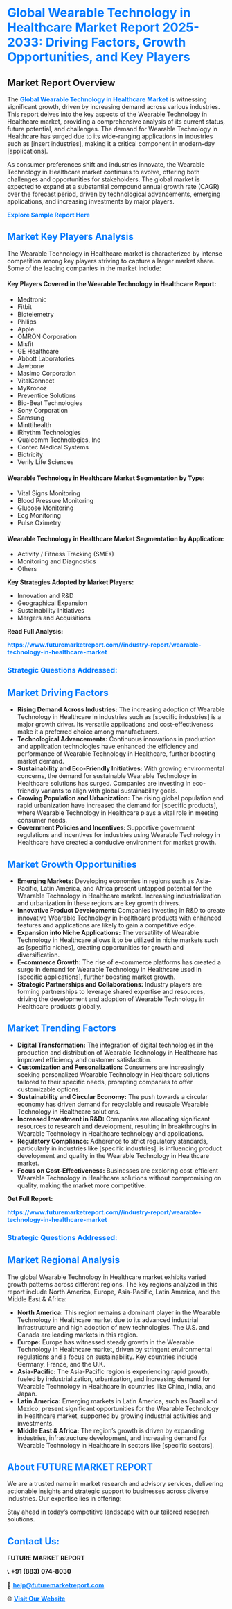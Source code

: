 <h1 style="color: #007BFF;">Global Wearable Technology in Healthcare Market Report 2025-2033: Driving Factors, Growth Opportunities, and Key Players</h1>

<section id="overview">
<h2>Market Report Overview</h2>
<p>The <a href="https://www.futuremarketreport.com//industry-report/wearable-technology-in-healthcare-market" style="color: #007BFF; text-decoration: none;"><strong>Global Wearable Technology in Healthcare Market</strong></a> is witnessing significant growth, driven by increasing demand across various industries. This report delves into the key aspects of the Wearable Technology in Healthcare market, providing a comprehensive analysis of its current status, future potential, and challenges. The demand for Wearable Technology in Healthcare has surged due to its wide-ranging applications in industries such as [insert industries], making it a critical component in modern-day [applications].</p>
<p>As consumer preferences shift and industries innovate, the Wearable Technology in Healthcare market continues to evolve, offering both challenges and opportunities for stakeholders. The global market is expected to expand at a substantial compound annual growth rate (CAGR) over the forecast period, driven by technological advancements, emerging applications, and increasing investments by major players.</p>
</section>

<section id="overview">
<p><a href="https://www.futuremarketreport.com//request-sample/reportId=78973" style="color: #007BFF; text-decoration: none;"><strong>Explore Sample Report Here</strong></a></p>
</section>

<section id="key-players">
<h2 style="color: #007BFF;">Market Key Players Analysis</h2>
<p>The Wearable Technology in Healthcare market is characterized by intense competition among key players striving to capture a larger market share. Some of the leading companies in the market include:</p>
<h4>Key Players Covered in the Wearable Technology in Healthcare Report:</h4>
<ul><li>Medtronic</li><li>Fitbit</li><li>Biotelemetry</li><li>Philips</li><li>Apple</li><li>OMRON Corporation</li><li>Misfit</li><li>GE Healthcare</li><li>Abbott Laboratories</li><li>Jawbone</li><li>Masimo Corporation</li><li>VitalConnect</li><li>MyKronoz</li><li>Preventice Solutions</li><li>Bio-Beat Technologies</li><li>Sony Corporation</li><li>Samsung</li><li>Minttihealth</li><li>iRhythm Technologies</li><li>Qualcomm Technologies, Inc</li><li>Contec Medical Systems</li><li>Biotricity</li><li>Verily Life Sciences</li></ul>
<h4>Wearable Technology in Healthcare Market Segmentation by Type:</h4>
<ul><li>Vital Signs Monitoring</li><li>Blood Pressure Monitoring</li><li>Glucose Monitoring</li><li>Ecg Monitoring</li><li>Pulse Oximetry</li></ul>

<h4>Wearable Technology in Healthcare Market Segmentation by Application:</h4>
<ul><li>Activity / Fitness Tracking (SMEs)</li><li>Monitoring and Diagnostics</li><li>Others</li></ul>
<p><strong>Key Strategies Adopted by Market Players:</strong></p>
<ul>
<li>Innovation and R&D</li>
<li>Geographical Expansion</li>
<li>Sustainability Initiatives</li>
<li>Mergers and Acquisitions</li>
</ul>
</section>

<section>
<p><strong>Read Full Analysis: </strong></p><a href="https://www.futuremarketreport.com//industry-report/wearable-technology-in-healthcare-market" style="color: #007BFF; text-decoration: none;"><strong>https://www.futuremarketreport.com//industry-report/wearable-technology-in-healthcare-market</strong></a>
<h3 style="color: #007BFF;">Strategic Questions Addressed:</h3>
</section>

<section id="driving-factors">
<h2 style="color: #007BFF;">Market Driving Factors</h2>
<ul>
<li><strong>Rising Demand Across Industries:</strong> The increasing adoption of Wearable Technology in Healthcare in industries such as [specific industries] is a major growth driver. Its versatile applications and cost-effectiveness make it a preferred choice among manufacturers.</li>
<li><strong>Technological Advancements:</strong> Continuous innovations in production and application technologies have enhanced the efficiency and performance of Wearable Technology in Healthcare, further boosting market demand.</li>
<li><strong>Sustainability and Eco-Friendly Initiatives:</strong> With growing environmental concerns, the demand for sustainable Wearable Technology in Healthcare solutions has surged. Companies are investing in eco-friendly variants to align with global sustainability goals.</li>
<li><strong>Growing Population and Urbanization:</strong> The rising global population and rapid urbanization have increased the demand for [specific products], where Wearable Technology in Healthcare plays a vital role in meeting consumer needs.</li>
<li><strong>Government Policies and Incentives:</strong> Supportive government regulations and incentives for industries using Wearable Technology in Healthcare have created a conducive environment for market growth.</li>
</ul>
</section>

<section id="growth-opportunities">
<h2 style="color: #007BFF;">Market Growth Opportunities</h2>
<ul>
<li><strong>Emerging Markets:</strong> Developing economies in regions such as Asia-Pacific, Latin America, and Africa present untapped potential for the Wearable Technology in Healthcare market. Increasing industrialization and urbanization in these regions are key growth drivers.</li>
<li><strong>Innovative Product Development:</strong> Companies investing in R&D to create innovative Wearable Technology in Healthcare products with enhanced features and applications are likely to gain a competitive edge.</li>
<li><strong>Expansion into Niche Applications:</strong> The versatility of Wearable Technology in Healthcare allows it to be utilized in niche markets such as [specific niches], creating opportunities for growth and diversification.</li>
<li><strong>E-commerce Growth:</strong> The rise of e-commerce platforms has created a surge in demand for Wearable Technology in Healthcare used in [specific applications], further boosting market growth.</li>
<li><strong>Strategic Partnerships and Collaborations:</strong> Industry players are forming partnerships to leverage shared expertise and resources, driving the development and adoption of Wearable Technology in Healthcare products globally.</li>
</ul>
</section>

<section id="trending-factors">
<h2 style="color: #007BFF;">Market Trending Factors</h2>
<ul>
<li><strong>Digital Transformation:</strong> The integration of digital technologies in the production and distribution of Wearable Technology in Healthcare has improved efficiency and customer satisfaction.</li>
<li><strong>Customization and Personalization:</strong> Consumers are increasingly seeking personalized Wearable Technology in Healthcare solutions tailored to their specific needs, prompting companies to offer customizable options.</li>
<li><strong>Sustainability and Circular Economy:</strong> The push towards a circular economy has driven demand for recyclable and reusable Wearable Technology in Healthcare solutions.</li>
<li><strong>Increased Investment in R&D:</strong> Companies are allocating significant resources to research and development, resulting in breakthroughs in Wearable Technology in Healthcare technology and applications.</li>
<li><strong>Regulatory Compliance:</strong> Adherence to strict regulatory standards, particularly in industries like [specific industries], is influencing product development and quality in the Wearable Technology in Healthcare market.</li>
<li><strong>Focus on Cost-Effectiveness:</strong> Businesses are exploring cost-efficient Wearable Technology in Healthcare solutions without compromising on quality, making the market more competitive.</li>
</ul>
</section>

<section>
<p><strong>Get Full Report: </strong></p><a href="https://www.futuremarketreport.com//industry-report/wearable-technology-in-healthcare-market" style="color: #007BFF; text-decoration: none;"><strong>https://www.futuremarketreport.com//industry-report/wearable-technology-in-healthcare-market</strong></a>
<h3 style="color: #007BFF;">Strategic Questions Addressed:</h3>
</section>


<section id="regional-analysis">
<h2 style="color: #007BFF;">Market Regional Analysis</h2>
<p>The global Wearable Technology in Healthcare market exhibits varied growth patterns across different regions. The key regions analyzed in this report include North America, Europe, Asia-Pacific, Latin America, and the Middle East & Africa:</p>
<ul>
<li><strong>North America:</strong> This region remains a dominant player in the Wearable Technology in Healthcare market due to its advanced industrial infrastructure and high adoption of new technologies. The U.S. and Canada are leading markets in this region.</li>
<li><strong>Europe:</strong> Europe has witnessed steady growth in the Wearable Technology in Healthcare market, driven by stringent environmental regulations and a focus on sustainability. Key countries include Germany, France, and the U.K.</li>
<li><strong>Asia-Pacific:</strong> The Asia-Pacific region is experiencing rapid growth, fueled by industrialization, urbanization, and increasing demand for Wearable Technology in Healthcare in countries like China, India, and Japan.</li>
<li><strong>Latin America:</strong> Emerging markets in Latin America, such as Brazil and Mexico, present significant opportunities for the Wearable Technology in Healthcare market, supported by growing industrial activities and investments.</li>
<li><strong>Middle East & Africa:</strong> The region’s growth is driven by expanding industries, infrastructure development, and increasing demand for Wearable Technology in Healthcare in sectors like [specific sectors].</li>
</ul>
</section>

<footer>
<h2 style="color: #007BFF;">About FUTURE MARKET REPORT</h2>
<p>We are a trusted name in market research and advisory services, delivering actionable insights and strategic support to businesses across diverse industries. Our expertise lies in offering:</p>

<p>Stay ahead in today’s competitive landscape with our tailored research solutions.</p>

<h2 style="color: #007BFF;">Contact Us:</h2>
<p><strong>FUTURE MARKET REPORT</strong></p>
<p>📞 <strong>+91 (883) 074-8030</strong></p>
<p>📧 <strong><a href="mailto:help@futuremarketreport.com" style="color: #007BFF;">help@futuremarketreport.com</a></strong></p>
<p>🌐 <strong><a href="https://www.futuremarketreport.com/" style="color: #007BFF;">Visit Our Website</a></strong></p>
</footer>